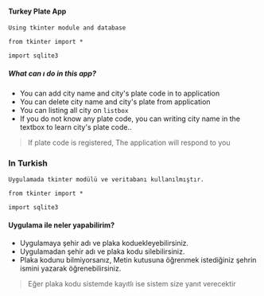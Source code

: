 #### Turkey Plate App
`Using tkinter module and database`

`from tkinter import *`

`import sqlite3`
##### What can ı do in this app?
* You can add city name and city's plate code in to application
* You can delete city name and city's plate from application
* You can listing all city on `listbox`
* If you do not know any plate code, you can writing city name in the textbox to learn city's plate code..
>If plate code is registered, The application will respond to you
### In Turkish
`Uygulamada tkinter modülü ve veritabanı kullanılmıştır.`

`from tkinter import *`

`import sqlite3`
#### Uygulama ile neler yapabilirim?
* Uygulamaya şehir adı ve plaka koduekleyebilirsiniz.
* Uygulamadan şehir adı ve plaka kodu silebilirsiniz.
* Plaka kodunu bilmiyorsanız, Metin kutusuna öğrenmek istediğiniz şehrin ismini yazarak öğrenebilirsiniz.
>Eğer plaka kodu sistemde kayıtlı ise sistem size yanıt verecektir
